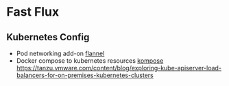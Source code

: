 # Fast Flux

## Kubernetes Config
- Pod networking add-on [flannel](https://github.com/flannel-io/flannel)
- Docker compose to kubernetes resources [kompose](https://kubernetes.io/docs/tasks/configure-pod-container/translate-compose-kubernetes/)
https://tanzu.vmware.com/content/blog/exploring-kube-apiserver-load-balancers-for-on-premises-kubernetes-clusters